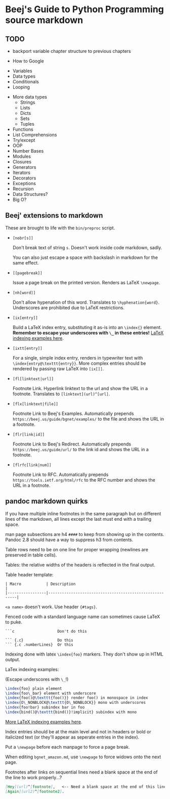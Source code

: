 # Beej's Guide to Python Programming source markdown

## TODO
* backport variable chapter structure to previous chapters

* How to Google
- Variables
- Data types
- Conditionals
- Looping
* More data types
  - Strings
  * Lists
  * Dicts
  * Sets
  * Tuples
* Functions
* List Comprehensions
* Try/except
* OOP
* Number Bases
* Modules
* Closures
* Generators
* Iterators
* Decorators
* Exceptions
* Recursion
* Data Structures?
* Big O?

## Beej' extensions to markdown

These are brought to life with the `bin/preproc` script.

* `[nobr[s]]`

  Don't break text of string `s`. Doesn't work inside code markdown,
  sadly.

  You can also just escape a space with backslash in markdown for the
  same effect.

* `[[pagebreak]]`

  Issue a page break on the printed version. Renders as LaTeX
  `\newpage`.

* `[nh[word]]`

  Don't allow hypenation of this word. Translates to
  `\hyphenation{word}`. Underscores are prohibited due to LaTeX
  restrictions.

* `[ix[entry]]`

  Build a LaTeX index entry, substituting it as-is into an `\index{}`
  element. **Remember to escape your underscores with `\_` in these
  entries!** [LaTeX indexing examples
  here](https://en.wikibooks.org/wiki/LaTeX/Indexing#Sophisticated_indexing).

* `[ixtt[entry]]`

  For a single, simple index entry, renders in typewriter text with
  `\index{entry@\texttt{entry}}`.  More complex entries should be
  rendered by passing raw LaTeX into `[ix[]]`.

* `[fl[linktext|url]]`

  Footnote Link. Hyperlink linktext to the url and show the URL in a
  footnote. Translates to `[linktext](url)^[url]`.
    
* `[flx[linktext|file]]`

  Footnote Link to Beej's Examples. Automatically prepends
  `https://beej.us/guide/bgnet/examples/` to the file and shows the URL
  in a footnote.

* `[flr[link|id]]`

   Footnote Link to Beej's Redirect. Automatically prepends
   `https://beej.us/guide/url/` to the link id and shows the URL in a
   footnote.

* `[flrfc[link|num]]`

   Footnote Link to RFC. Automatically prepends
   `https://tools.ietf.org/html/rfc` to the RFC number and shows the URL
   in a footnote.
   

## pandoc markdown quirks

If you have multiple inline footnotes in the same paragraph but on
different lines of the markdown, all lines except the last must end with
a trailing space.

man page subsections are h4 `####` to keep from showing up in the
contents. Pandoc 2.8 should have a way to suppress h3 from contents.

Table rows need to be on one line for proper wrapping (newlines are
preserved in table cells).

Tables: the relative widths of the headers is reflected in the final
output.

Table header template:

```
| Macro           | Description                                            |
|-----------------|--------------------------------------------------------|
```

`<a name>` doesn't work. Use header `{#tags}`.

Fenced code with a standard language name can sometimes cause LaTeX to puke.

````
```c                   Don't do this

``` {.c}               Do this
``` {.c .numberLines}  Or this
````

Indexing done with latex `\index{foo}` markers. They don't show up in
HTML output.

LaTex indexing examples:

(Escape underscores with `\_`!)

```latex
\index{foo} plain element
\index{foo\_bar} element with underscore
\index{foo()@\texttt{foo()}} render foo() in monospace in index
\index{O\_NONBLOCK@\texttt{O\_NONBLOCK}} mono with underscores
\index{foo!bar} subindex bar in foo
\index{bind()@\texttt{bind()}!implicit} subindex with mono
```

[More LaTeX indexing examples
here](https://en.wikibooks.org/wiki/LaTeX/Indexing#Sophisticated_indexing).

Index entries should be at the main level and not in headers or bold or
italicized text (or they'll appear as seperate entries in the index).

Put a `\newpage` before each manpage to force a page break.

When editing `bgnet_amazon.md`, use `\newpage` to force widows onto the
next page.

Footnotes after links on sequential lines need a blank space at the end
of the line to work properly...?

```markdown
[Hey](url)^[footnote],   <-- Need a blank space at the end of this line
[Again](url2)^[footnote2].
```


